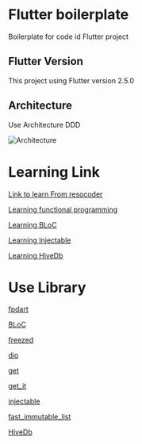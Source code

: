 # Flutter boilerplate

Boilerplate for code id Flutter project

## Flutter Version
This project using Flutter version 2.5.0

## Architecture

Use Architecture DDD

![Architecture](https://resocoder.com/wp-content/uploads/2020/03/DDD-Flutter-Diagram-v3.svg)

# Learning Link

[Link to learn From resocoder](https://resocoder.com/2020/03/09/flutter-firebase-ddd-course-1-domain-driven-design-principles/)


[Learning functional programming](https://www.sandromaglione.com/)

[Learning BLoC](https://bloclibrary.dev/#/)

[Learning Injectable](https://resocoder.com/2020/02/04/injectable-flutter-dart-equivalent-to-dagger-angular-dependency-injection/)

[Learning HiveDb](https://docs.hivedb.dev/#/)


# Use Library

[fpdart](https://pub.dev/packages/fpdart)

[BLoC](https://pub.dev/packages/flutter_bloc)

[freezed](https://pub.dev/packages/freezed)

[dio](https://pub.dev/packages/dio)

[get](https://pub.dev/packages/get)

[get_it](https://pub.dev/packages/get_it)

[injectable](https://pub.dev/packages/injectable)

[fast_immutable_list](https://pub.dev/packages/fast_immutable_collections)

[HiveDb](https://pub.dev/packages/hive)

